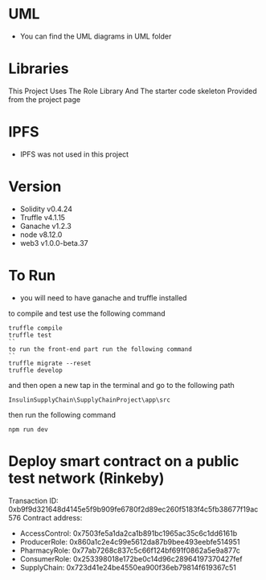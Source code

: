# UML 
- You can find the UML diagrams in UML folder 

# Libraries
This Project Uses The Role Library And The starter code skeleton Provided from the project page

# IPFS
- IPFS was not used in this project

# Version
- Solidity v0.4.24
- Truffle v4.1.15
- Ganache v1.2.3
- node v8.12.0 
- web3 v1.0.0-beta.37

# To Run
- you will need to have ganache and truffle installed

to compile and test use the following command
```
truffle compile
truffle test
``
to run the front-end part run the following command
``
truffle migrate --reset
truffle develop
```
and then open a new tap in the terminal and go to the following path

	InsulinSupplyChain\SupplyChainProject\app\src
	
then run the following command
```
npm run dev
```

# Deploy smart contract on a public test network (Rinkeby)
Transaction ID: 0xb9f9d321648d4145e5f9b909fe6780f2d89ec260f5183f4c5fb38677f19ac576
Contract address:
-  AccessControl: 0x7503fe5a1da2ca1b891bc1965ac35c6c1dd6161b
-  ProducerRole: 0x860a1c2e4c99e5612da87b9bee493eebfe514951
-  PharmacyRole: 0x77ab7268c837c5c66f124bf691f0862a5e9a877c
-  ConsumerRole: 0x253398018e172be0c14d96c28964197370427fef
-  SupplyChain: 0x723d41e24be4550ea900f36eb79814f619367c51
 



